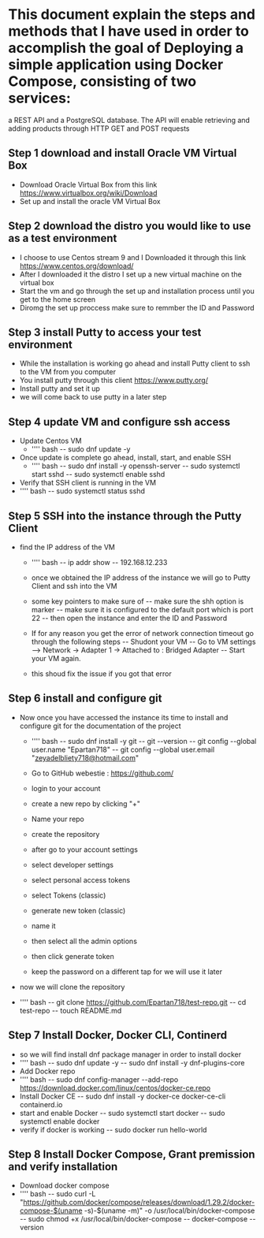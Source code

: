 # This document explain the steps and methods that I have used in order to accomplish the goal of  Deploying a simple application using Docker Compose, consisting of two services:
a REST API and a PostgreSQL database. The API will enable retrieving and adding products through HTTP GET and POST requests


## Step 1 download and install Oracle VM Virtual Box 
 - Download Oracle Virtual Box from this link https://www.virtualbox.org/wiki/Download
 - Set up and install the oracle VM Virtual Box

## Step 2 download the distro you would like to use as a test environment
 
 - I choose to use Centos stream 9 and I Downloaded it through this link https://www.centos.org/download/
 - After I downloaded it the distro I set up a new virtual machine on the virtual box
 - Start the vm and go through the set up and installation process until you get to the home screen
 - Diromg the set up proccess make sure to remmber the ID and Password

## Step 3 install Putty to access your test environment

 - While the installation is working go ahead and install Putty client to ssh to the VM from you computer 
 - You install putty through this client https://www.putty.org/
 - Install putty and set it up
 - we will come back to use putty in a later step

## Step 4 update VM and configure ssh access

 - Update Centos VM 
    - '''' bash 
    -- sudo dnf update -y
 - Once update is complete go ahead, install, start, and enable  SSH
    -  '''' bash
    -- sudo dnf install -y openssh-server
    -- sudo systemctl start sshd
    -- sudo systemctl enable sshd
 - Verify that SSH client is running in the VM
  - '''' bash
    -- sudo systemctl status sshd 

## Step 5 SSH into the instance through the Putty Client

 - find the IP address of the VM 
   - '''' bash
    -- ip addr show 
    -- 192.168.12.233
   - once we obtained the IP address of the instance we will go to Putty Client and ssh into the VM
   - some key pointers to make sure of
     -- make sure the shh option is marker 
     -- make sure it is configured to the default port which is port 22
     -- then open the instance and enter the ID and Password

   - If for any reason you get the error of network connection timeout go through the following steps
     -- Shudont your VM 
     -- Go to VM settings --> Network -> Adapter 1 -> Attached to : Bridged Adapter
     -- Start your VM again.

   - this shoud fix the issue if you got that error



## Step 6 install and configure git  

- Now once you have accessed the instance its time to install and configure git for the documentation of the project
   - '''' bash
    -- sudo dnf install -y git
    -- git --version
    -- git config --global user.name "Epartan718"
    -- git config --global user.email "zeyadelbliety718@hotmail.com"
  
  - Go to GitHub webestie : https://github.com/
  - login to your account
  - create a new repo by clicking "+" 
  - Name your repo
  - create the repository
  - after go to your account settings
  - select developer settings
  - select personal access tokens
  - select Tokens (classic)
  - generate new token (classic)
  - name it 
  - then select all the admin options
  - then click generate token
  -  keep the password on a different tap for we will use it later

 - now we will clone the repository 
 - '''' bash 
   -- git clone https://github.com/Epartan718/test-repo.git
   -- cd test-repo
   -- touch README.md
  
## Step 7 Install Docker, Docker CLI, Continerd

- so we will find install dnf package manager in order to install docker
 - '''' bash
 -- sudo dnf update -y 
 -- sudo dnf install -y dnf-plugins-core
- Add Docker repo 
 - '''' bash
 -- sudo dnf config-manager --add-repo https://download.docker.com/linux/centos/docker-ce.repo
- Install Docker CE
 -- sudo dnf install -y docker-ce docker-ce-cli containerd.io
- start and enable Docker
 -- sudo systemctl start docker
 -- sudo systemctl enable docker
- verify if docker is working
 -- sudo docker run hello-world

 
## Step 8 Install Docker Compose, Grant premission and verify installation 

- Download docker compose
 - '''' bash
 -- sudo curl -L "https://github.com/docker/compose/releases/download/1.29.2/docker-compose-$(uname -s)-$(uname -m)" -o /usr/local/bin/docker-compose
 -- sudo chmod +x /usr/local/bin/docker-compose
 -- docker-compose -- version



































 
